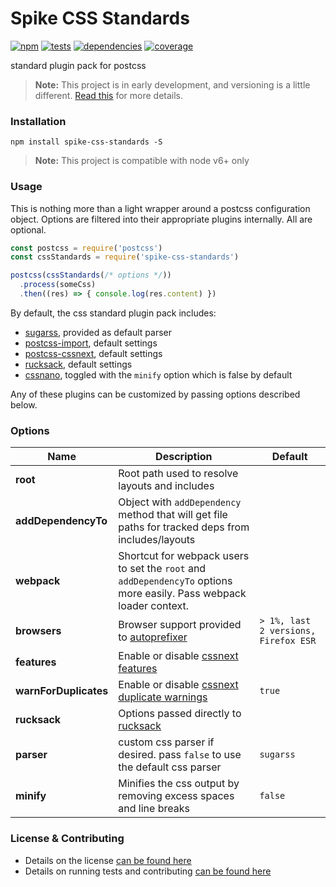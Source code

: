 # Spike CSS Standards

[![npm](https://img.shields.io/npm/v/spike-css-standards.svg?style=flat-square)](https://npmjs.com/package/spike-css-standards)
[![tests](https://img.shields.io/travis/static-dev/spike-css-standards.svg?style=flat-square)](https://travis-ci.org/static-dev/spike-css-standards?branch=master)
[![dependencies](https://img.shields.io/david/static-dev/spike-css-standards.svg?style=flat-square)](https://david-dm.org/static-dev/spike-css-standards)
[![coverage](https://img.shields.io/coveralls/static-dev/spike-css-standards.svg?style=flat-square)](https://coveralls.io/r/static-dev/spike-css-standards?branch=master)

standard plugin pack for postcss

> **Note:** This project is in early development, and versioning is a little different. [Read this](http://markup.im/#q4_cRZ1Q) for more details.


### Installation

`npm install spike-css-standards -S`

> **Note:** This project is compatible with node v6+ only

### Usage

This is nothing more than a light wrapper around a postcss configuration object. Options are filtered into their appropriate plugins internally. All are optional.

```js
const postcss = require('postcss')
const cssStandards = require('spike-css-standards')

postcss(cssStandards(/* options */))
  .process(someCss)
  .then((res) => { console.log(res.content) })
```

By default, the css standard plugin pack includes:

- [sugarss](https://github.com/postcss/sugarss), provided as default parser
- [postcss-import](https://github.com/postcss/postcss-import), default settings
- [postcss-cssnext](http://cssnext.io/), default settings
- [rucksack](https://simplaio.github.io/rucksack/), default settings
- [cssnano](http://cssnano.co/), toggled with the `minify` option which is false by default

Any of these plugins can be customized by passing options described below.

### Options

| Name | Description | Default |
| ---- | ----------- | ------- |
| **root** | Root path used to resolve layouts and includes | |
| **addDependencyTo** | Object with `addDependency` method that will get file paths for tracked deps from includes/layouts | |
| **webpack** | Shortcut for webpack users to set the `root` and `addDependencyTo` options more easily. Pass webpack loader context. | |
| **browsers** | Browser support provided to [autoprefixer](http://cssnext.io/usage/#browsers) | `> 1%, last 2 versions, Firefox ESR` |
| **features** | Enable or disable [cssnext features](http://cssnext.io/usage/#features) | |
| **warnForDuplicates** | Enable or disable [cssnext duplicate warnings](http://cssnext.io/usage/#warnforduplicates) | `true` |
| **rucksack** | Options passed directly to [rucksack](http://simplaio.github.io/rucksack/docs/#options) | |
| **parser** | custom css parser if desired. pass `false` to use the default css parser | `sugarss` |
| **minify** | Minifies the css output by removing excess spaces and line breaks | `false` |

### License & Contributing

- Details on the license [can be found here](LICENSE.md)
- Details on running tests and contributing [can be found here](contributing.md)
